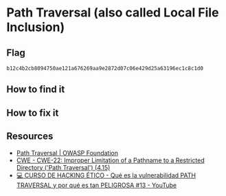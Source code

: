 # Path Traversal (also called Local File Inclusion)


## Flag
```
b12c4b2cb8094750ae121a676269aa9e2872d07c06e429d25a63196ec1c8c1d0
```

## How to find it

## How to fix it

## Resources

- [Path Traversal | OWASP Foundation](https://owasp.org/www-community/attacks/Path_Traversal)
- [CWE - CWE-22: Improper Limitation of a Pathname to a Restricted Directory ('Path Traversal') (4.15)](https://cwe.mitre.org/data/definitions/22.html)
- [💻 CURSO DE HACKING ÉTICO - Qué es la vulnerabilidad PATH TRAVERSAL y por qué es tan PELIGROSA #13 - YouTube](https://www.youtube.com/watch?v=4rv14W1PoXU)
